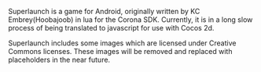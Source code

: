 Superlaunch is a game for Android, originally written by KC Embrey(Hoobajoob) in lua for the Corona SDK.
Currently, it is in a long slow process of being translated to javascript for use with Cocos 2d.

Superlaunch includes some images which are licensed under Creative Commons licenses. These images will be removed and replaced with placeholders in the near future.
